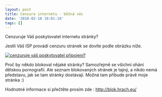 ```yaml
---
layout: post
title: Cenzura internetu - běžná věc
date: '2010-02-18 10:01:16'
tags: []
---
```


Cenzuruje Váš poskytovatel internetu stránky?


<p>Jestli Váš ISP provádí cenzuru stránek se dovíte podle obrázku
níže.</p>

<div><a href="http://blok.hrach.eu/"><img
src="http://blok.hrach.eu/blok/img.php?styl=hf"
alt="cenzuruje váš poskytovatel připojení?" style="border:0px none"
/></a></div>

<p>Proč by někdo blokoval nějaké stránky? Samozřejmě se všichni ohání
dětskou pornografií. Ale seznam blokovaných stránek je tajný, a nikdo nemá
představu, jak se tam stránky dostávají. Možná tam přibude právě moje
stránka :)</p>

<p>Hodnotné informace si přečtěte prosím zde : <a
href="http://blok.hrach.eu/">http://blok.hrach.eu/</a></p>

